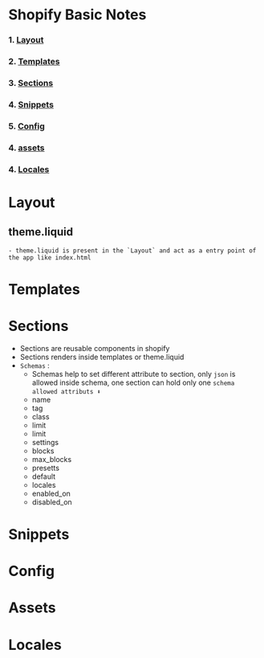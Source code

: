 # Shopify Basic Notes

### 1. [Layout](#layout)

### 2. [Templates](#templates)

### 3. [Sections](#sections)

### 4. [Snippets](#snippets)

### 5. [Config](#config)

### 4. [assets](#assets)

### 4. [Locales](#locales)

# Layout

## theme.liquid

    - theme.liquid is present in the `Layout` and act as a entry point of the app like index.html

# Templates

# Sections

- Sections are reusable components in shopify
- Sections renders inside templates or theme.liquid
- `Schemas` :
  - Schemas help to set different attribute to section, only `json` is allowed inside schema, one section can hold only one `schema` <br>
  `allowed attributs ⬇️`
  <ul>
    <li> name </li>
    <li> tag </li>
    <li> class </li>
    <li> limit </li>
    <li> limit </li>
    <li> settings </li>
    <li> blocks </li>
    <li> max_blocks </li>
    <li> presetts </li>
    <li> default </li>
    <li> locales </li>
    <li> enabled_on </li>
    <li> disabled_on </li>
  </ul>

# Snippets

# Config

# Assets

# Locales
